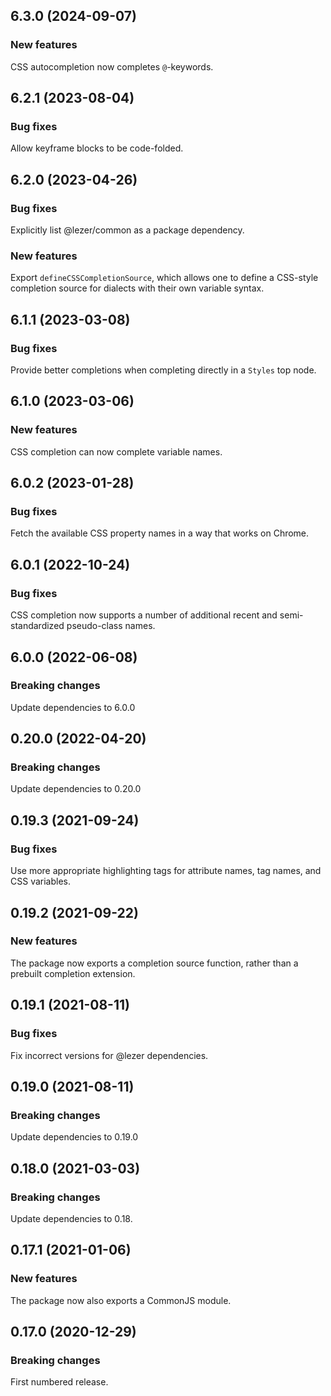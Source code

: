 ## 6.3.0 (2024-09-07)

### New features

CSS autocompletion now completes `@`-keywords.

## 6.2.1 (2023-08-04)

### Bug fixes

Allow keyframe blocks to be code-folded.

## 6.2.0 (2023-04-26)

### Bug fixes

Explicitly list @lezer/common as a package dependency.

### New features

Export `defineCSSCompletionSource`, which allows one to define a CSS-style completion source for dialects with their own variable syntax.

## 6.1.1 (2023-03-08)

### Bug fixes

Provide better completions when completing directly in a `Styles` top node.

## 6.1.0 (2023-03-06)

### New features

CSS completion can now complete variable names.

## 6.0.2 (2023-01-28)

### Bug fixes

Fetch the available CSS property names in a way that works on Chrome.

## 6.0.1 (2022-10-24)

### Bug fixes

CSS completion now supports a number of additional recent and semi-standardized pseudo-class names.

## 6.0.0 (2022-06-08)

### Breaking changes

Update dependencies to 6.0.0

## 0.20.0 (2022-04-20)

### Breaking changes

Update dependencies to 0.20.0

## 0.19.3 (2021-09-24)

### Bug fixes

Use more appropriate highlighting tags for attribute names, tag names, and CSS variables.

## 0.19.2 (2021-09-22)

### New features

The package now exports a completion source function, rather than a prebuilt completion extension.

## 0.19.1 (2021-08-11)

### Bug fixes

Fix incorrect versions for @lezer dependencies.

## 0.19.0 (2021-08-11)

### Breaking changes

Update dependencies to 0.19.0

## 0.18.0 (2021-03-03)

### Breaking changes

Update dependencies to 0.18.

## 0.17.1 (2021-01-06)

### New features

The package now also exports a CommonJS module.

## 0.17.0 (2020-12-29)

### Breaking changes

First numbered release.


